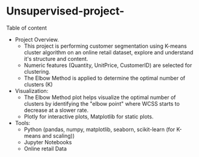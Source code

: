 # Unsupervised-project-
Table of content
- Project Overview.
    - This project is performing customer segmentation using K-means cluster algorithm on an online retail dataset, explore and understand it's structure and content.
    -  Numeric features (Quantity, UnitPrice, CustomerID) are selected for clustering.
    -  The Elbow Method is applied to determine the optimal number of clusters (K)
- Visualization:
     - The Elbow Method plot helps visualize the optimal number of clusters by identifying the "elbow point" where WCSS starts to decrease at a slower rate.
     - Plotly for interactive plots, Matplotlib for static plots.
- Tools:
    - Python (pandas, numpy, matplotlib, seaborn, scikit-learn (for K-means and scaling))
    - Jupyter Notebooks
    - Online retail Data

    
